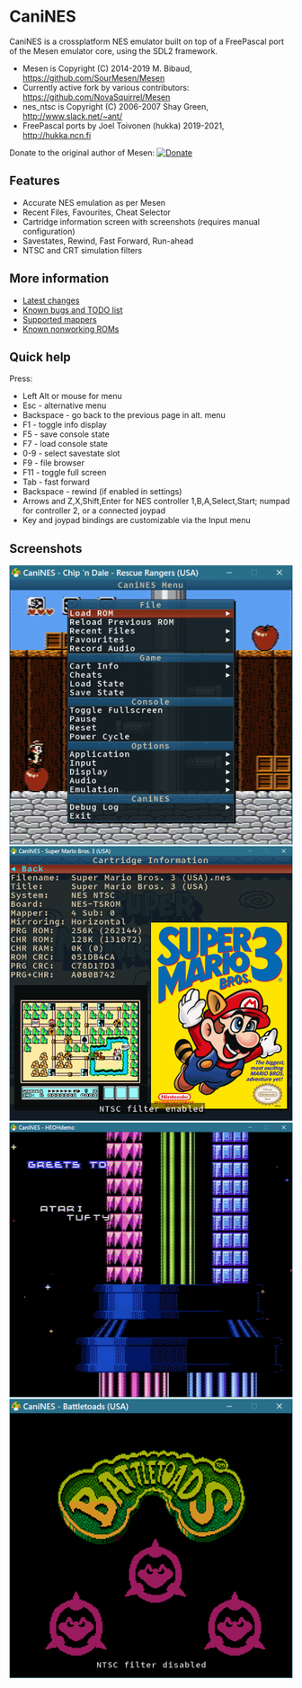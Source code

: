 # CaniNES

CaniNES is a crossplatform NES emulator built on top of a FreePascal port of
the Mesen emulator core, using the SDL2 framework.

- Mesen is Copyright (C) 2014-2019 M. Bibaud, https://github.com/SourMesen/Mesen
- Currently active fork by various contributors: https://github.com/NovaSquirrel/Mesen
- nes_ntsc is Copyright (C) 2006-2007 Shay Green, http://www.slack.net/~ant/
- FreePascal ports by Joel Toivonen (hukka) 2019-2021, http://hukka.ncn.fi

Donate to the original author of Mesen: [![Donate](https://www.mesen.ca/images/donate.png)](https://www.mesen.ca/Donate.php)

## Features

- Accurate NES emulation as per Mesen
- Recent Files, Favourites, Cheat Selector
- Cartridge information screen with screenshots (requires manual configuration)
- Savestates, Rewind, Fast Forward, Run-ahead
- NTSC and CRT simulation filters

## More information

- [Latest changes](https://github.com/hukkax/CaniNES/blob/main/docs/changes.txt)
- [Known bugs and TODO list](https://github.com/hukkax/CaniNES/blob/main/docs/todo.txt)
- [Supported mappers](https://github.com/hukkax/CaniNES/blob/main/docs/mappers.txt)
- [Known nonworking ROMs](https://github.com/hukkax/CaniNES/blob/main/docs/missing.txt)

## Quick help

Press:
- Left Alt or mouse for menu
- Esc - alternative menu
- Backspace - go back to the previous page in alt. menu
- F1 - toggle info display
- F5 - save console state
- F7 - load console state
- 0-9 - select savestate slot
- F9 - file browser
- F11 - toggle full screen
- Tab - fast forward
- Backspace - rewind (if enabled in settings)
- Arrows and Z,X,Shift,Enter for NES controller 1,B,A,Select,Start;
  numpad for controller 2, or a connected joypad
- Key and joypad bindings are customizable via the Input menu

## Screenshots

![Main menu](https://github.com/hukkax/CaniNES/blob/main/docs/images/mainmenu.png)
![Cartridge information](https://github.com/hukkax/CaniNES/blob/main/docs/images/cartinfo.png)
![HEOH Demo with NTSC and CRT filters](https://github.com/hukkax/CaniNES/blob/main/docs/images/filters.png)
![BattleToads with filters disabled](https://github.com/hukkax/CaniNES/blob/main/docs/images/nofilter.png)
